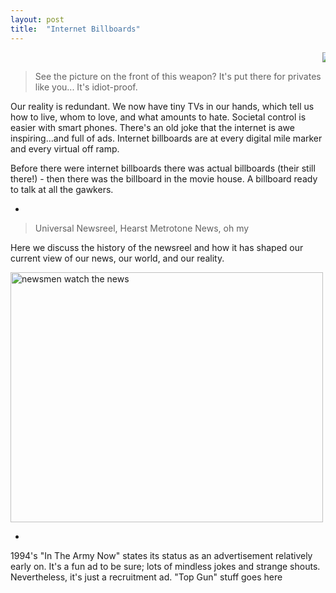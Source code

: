 ```yaml
---
layout: post
title:  "Internet Billboards"
---
```


<marquee>
<img src="https://upload.wikimedia.org/wikipedia/en/thumb/4/4a/Inthearmynowposter.jpg/215px-Inthearmynowposter.jpg"/>
</marquee>


>  See the picture on the front of this weapon? It's put there for privates like you... It's idiot-proof.

Our reality is redundant. We now have tiny TVs in our hands, which tell us how to live, whom to love, and what amounts to hate. Societal control is easier with smart phones.
There's an old joke that the internet is awe inspiring...and full of ads. Internet billboards are at every digital mile marker and every virtual off ramp.

Before there were internet billboards there was actual billboards (their still there!) - then there was the billboard in the movie house. A billboard ready to talk at
all the gawkers.

-

> Universal Newsreel, Hearst Metrotone News, oh my

Here we discuss the history of the newsreel and how it has shaped our current view of our news, our world, and our reality.

<img height="400px" width="500px" src="https://upload.wikimedia.org/wikipedia/commons/thumb/5/51/News_cameramen_LOC_hec_24719.jpg/1280px-News_cameramen_LOC_hec_24719.jpg" alt="newsmen watch the news"/>

-

1994's "In The Army Now" states its status as an advertisement relatively early on. It's a fun ad to be sure; lots of mindless
jokes and strange shouts. Nevertheless, it's just a recruitment ad. "Top Gun" stuff goes here  
